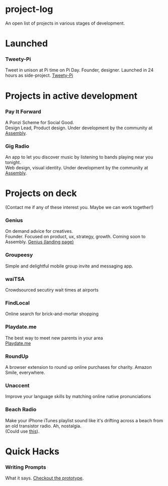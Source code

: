 project-log
===========

An open list of projects in various stages of development.  

# Launched

### Tweety-Pi

Tweet in unison at Pi time on Pi Day.
Founder, designer. Launched in 24 hours as side-project.
[Tweety-Pi](http://www.tweetypi.co)

# Projects in active development

### Pay It Forward

A Ponzi Scheme for Social Good.  
Design Lead, Product design. Under development by the community at [Assembly](http://assembly.com/pay-it-forward).

### Gig Radio

An app to let you discover music by listening to bands playing near you tonight.  
Web design, visual identity. Under development by the community at [Assembly](http://assembly.com/gig-radio).


# Projects on deck
(Contact me if any of these interest you. Maybe we can work together!)

### Genius

On demand advice for creatives.  
Founder. Focused on product, ux, strategy, growth. Coming soon to Assembly.
[Genius (landing page)](http://genius.asm.co/)

### Groupeesy

Simple and delightful mobile group invite and messaging app.

### waiTSA

Crowdsourced secutiry wait times at airports

### FindLocal

Online search for brick-and-mortar shopping

### Playdate.me

The best way to meet new parents in your area  
[Playdate.me](http://signup.playdate.me)

### RoundUp

A browser extension to round up online purchases for charity. Amazon Smile, everywhere.

### Unaccent

Improve your language skills by matching online native pronunciations

### Beach Radio

Make your iPhone iTunes playlist sound like it's drifting across a beach from an old transistor radio. Ah, nostalgia.  
(Could use [this](http://theamazingaudioengine.com/)).

# Quick Hacks

### Writing Prompts

What it says. [Checkout the prototype](http://jonathanarcher.co/things/writingprompts/).

